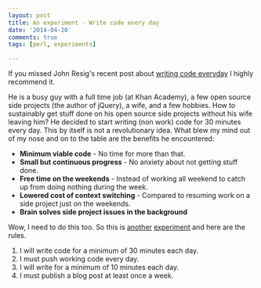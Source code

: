 ```yaml
---
layout: post
title: An experiment - Write code every day
date: '2014-04-20'
comments: true
tags: [perl, experiments]

---
```


If you missed John Resig's recent post about [writing code everyday](http://ejohn.org/blog/write-code-every-day/) I highly recommend it.

He is a busy guy with a full time job (at Khan Academy), a few open source side
projects (the author of jQuery), a wife, and a few hobbies.  How to sustainably
get stuff done on his open source side projects without his wife leaving him?
He decided to start writing (non work) code for 30 minutes every day.  This by
itself is not a revolutionary idea.  What blew my mind out of my nose and on to
the table are the benefits he encountered:

  * **Minimum viable code** - No time for more than that.
  * **Small but continuous progress** - No anxiety about not getting stuff done.
  * **Free time on the weekends** - Instead of working all
    weekend to catch up from doing nothing during the week.
  * **Lowered cost of context switching** - Compared to resuming work on a side project just on the weekends.
  * **Brain solves side project issues in the background**

Wow, I need to do this too.  So this is
[another](http://blog.kablamo.org/2014/03/24/experiments/)
[experiment](http://blog.kablamo.org/2014/01/01/no-dessert-forever/) and here
are the rules.  

  1. I will write code for a minimum of 30 minutes each day.  
  2. I must push working code every day.
  3. I will write for a minimum of 10 minutes each day.  
  4. I must publish a blog post at least once a week.


